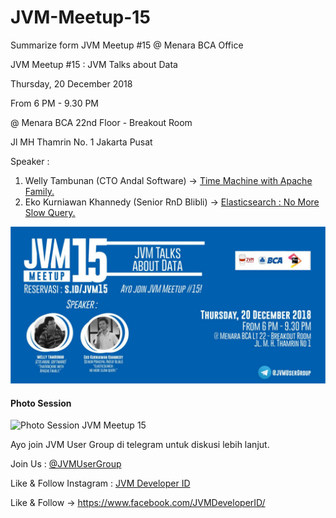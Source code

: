 # JVM-Meetup-15
Summarize form JVM Meetup #15 @ Menara BCA Office

JVM Meetup #15 : JVM Talks about Data

Thursday, 20 December 2018

From 6 PM - 9.30 PM

@ Menara BCA 22nd Floor - Breakout Room

Jl MH Thamrin No. 1 Jakarta Pusat

Speaker :

1. Welly Tambunan (CTO Andal Software) -> [Time Machine with Apache Family.](https://drive.google.com/open?id=1ux0M0HURRtHiu82jNrFYZe5YzCbjx2Pz)
2. Eko Kurniawan Khannedy (Senior RnD Blibli) -> [Elasticsearch : No More Slow Query.](https://drive.google.com/open?id=1oZIB5WnVroojak762l--r20cBBc1y5-G)

![Poster JVM Meetup 15](img/jvm15_poster.jpg "Poster JVM Meetup 15")

#### Photo Session

![Photo Session JVM Meetup 15](img/jvm15_photo.jpg "Photo Session JVM Meetup 15")


Ayo join JVM User Group di telegram untuk diskusi lebih lanjut.

Join Us : [@JVMUserGroup](http://t.me/JVMUserGroup)

Like & Follow Instagram : [JVM Developer ID](http://instagram.com/jvmdeveloperid)

Like & Follow -> https://www.facebook.com/JVMDeveloperID/